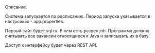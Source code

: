 Описание.

Система запускается по расписанию. Период запуска указывается в настройках - app.properties. 

Первый сайт будет sql.ru. В нем есть раздел job. Программа должна считывать все вакансии относящиеся к Java и записывать их в базу.

Доступ к интерфейсу будет через REST API.